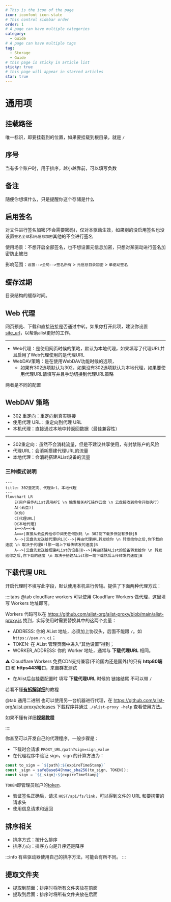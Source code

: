 ```yaml
---
# This is the icon of the page
icon: iconfont icon-state
# This control sidebar order
order: 1
# A page can have multiple categories
category:
  - Guide
# A page can have multiple tags
tag:
  - Storage
  - Guide
# this page is sticky in article list
sticky: true
# this page will appear in starred articles
star: true
---
```


# 通用项

## **挂载路径**

唯一标识，即要挂载到的位置，如果要挂载到根目录，就是 `/`

## **序号**

当有多个账户时，用于排序，越小越靠前，可以填写负数

## **备注**

随便你想填什么，只是提醒你这个存储是什么

## **启用签名**

对文件进行签名加密(不会需要密码)，仅对本驱动生效，如果别的没启用签名也没设置`签名全部`和`元信息加密`其他的不会进行签名

使用场景：不想开启全部签名，也不想设置元信息加密，只想对某驱动进行签名加密防止被扫

影响范围：`设置-->全局-->签名所有` >  `元信息目录加密` > `单驱动签名`

## **缓存过期**

目录结构的缓存时间。

## **Web 代理**

网页预览、下载和直接链接是否通过中转。如果你打开此项，建议你设置[site_url](../../config/configuration.md#site_url)，以帮助alist更好的工作。

-----

- Web代理：是使用网页时候的策略，默认为本地代理，如果填写了代理URL并且启用了Web代理使用的是代理URL
- WebDAV策略：是在使用WebDAV功能时候的选项，
  - 如果有302选项默认为302，如果没有302选项默认为本地代理，如果要使用代理URL请填写并且手动切换到代理URL策略

两者是不同的配置

## **WebDAV 策略**

- 302 重定向：重定向到真实链接
- 使用代理 URL：重定向到代理 URL
- 本机代理：直接通过本地中转返回数据（最佳兼容性）

-----

- 302重定向：虽然不会消耗流量，但是不建议共享使用，有封禁账户的风险
- 代理URL：会消耗搭建代理URL的流量
- 本地代理：会消耗搭建AList设备的流量

### **三种模式说明**

```mermaid
---
title: 302重定向、代理Url、本地代理
---
flowchart LR
	E(用户操作AList调用API \n 触发相关API操作云盘 \n 云盘接收到命令开始执行)
	A[(云盘)]
	B(你)
	C[代理URL]
	D{本地代理}
	E==>A==>E
    A==>|直接从云盘传给你中间无任何损耗 \n 302能下载多快就有多快|B
    A-->|云盘先发送给代理URL|C-->|再由代理URL转发给你 \n 转发给你之后,你下载的速度 \n 取决于代理Url那一端上下载传转发的速度|B
    A-->|云盘先发送给搭建AList的设备|D-->|再由搭建AList的设备转发给你 \n 转发给你之后,你下载的速度 \n 取决于搭建AList那一端下载然后上传转发的速度|B

```

## **下载代理 URL**

开启代理时不填写此字段，默认使用本机进行传输。提供了下面两种代理方式：

::::tabs
@tab cloudflare workers
可以使用 Cloudflare Workers 做代理，这里填写 Workers 地址即可。

Workers 代码可以在 https://github.com/alist-org/alist-proxy/blob/main/alist-proxy.js 找到，实际使用时需要替换其中的这两个变量：

- ADDRESS: 你的 AList 地址，必须加上协议头，后面不能跟 `/`。如 `https://pan.nn.ci`；
- TOKEN: 在 AList 管理页面中进入“其他设置”得到；
- WORKER_ADDRESS: 你的 Worker 地址，通常与 **下载代理URL** 相同。

:warning: Cloudflare Workers 免费CDN支持兼容(不论国内还是国外)的只有 **http80端口** 和 **https443端口**，来自群友测试

- 在Alist后台挂载配置时 填写 **下载代理URL** 时候的 链接结尾 不可以带 `/`

若看不懂[**有拆解详细**](https://anwen-anyi.github.io/index/11-durl.html)的教程


@tab 通用二进制
也可以使用另一台机器进行代理，在 https://github.com/alist-org/alist-proxy/releases 下载程序并通过 `./alist-proxy -help` 查看使用方法。

如果不懂有详细[**视频教程**](https://www.bilibili.com/video/BV17N411S7fg/)

::::

你甚至可以开发自己的代理程序，一般步骤是：

- 下载时会请求 `PROXY_URL/path?sign=sign_value`
- 在代理程序中验证 sign，sign 的计算方法为：

```js
const to_sign = `${path}:${expireTimeStamp}`
const _sign = safeBase64(hmac_sha256(to_sign, TOKEN));
const sign = `${_sign}:${expireTimeStamp}`
```

`TOKEN`即管理员账户的[token](../../config/other.md#token).

- 验证签名正确后，请求 `HOST/api/fs/link`，可以得到文件的 URL 和要携带的请求头
- 使用信息请求和返回

## **排序相关**

- 排序方式：按什么排序
- 排序方向：排序方向是升序还是降序

:::info
有些驱动器使用自己的排序方法，可能会有所不同。
:::

## **提取文件夹**

- 提取到前面：排序时将所有文件夹放在前面
- 提取到后面：排序时将所有文件夹放在后面
